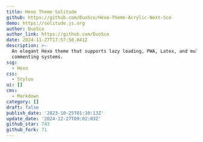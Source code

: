 ```yaml
---
title: Hexo Theme Solitude
github: https://github.com/DuoSco/Hexo-Theme-Acrylic-Next-Sco
demo: https://solitude.js.org
author: DuoSco
author_link: https://github.com/DuoSco
date: 2024-11-27T17:57:58.841Z
description: >-
  An elegant Hexo theme that supports lazy loading, PWA, Latex, and multiple
  commenting systems.
ssg:
  - Hexo
css:
  - Stylus
ui: []
cms:
  - Markdown
category: []
draft: false
publish_date: '2023-10-25T01:10:13Z'
update_date: '2024-12-27T09:02:03Z'
github_star: 743
github_fork: 71
---
```

